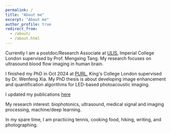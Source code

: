```yaml
---
permalink: /
title: "About me"
excerpt: "About me"
author_profile: true
redirect_from: 
  - /about/
  - /about.html
---
```


Currently I am a postdoc/Research Associate at [ULIS](https://ulislab.com/), Imperial College London supervised by Prof. Mengxing Tang. My research focuses on ultrasound blood flow imaging in human brain.

I finished my PhD in Oct 2024 at [PURL](https://www.purlkcl.org/), King's College London supervised by Dr. Wenfeng Xia. My PhD thesis is about developing image enhancement and quantification algorithms for LED-based photoacoustic imaging. 

I updated my publications [here](https://scholar.google.com/citations?view_op=list_works&hl=en&hl=en&user=tMoMEjoAAAAJ)

My research interest: biophotonics, ultrasound, medical signal and imaging processing, machine/deep learning.  

In my spare time, I am practicing tennis, cooking food, hiking, writing, and photographing. 
















